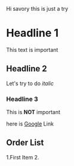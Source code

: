 Hi savory
this is just a try

# Headline 1
This text is important

## Headline 2
Let's try to  do *italic*

### Headline 3
This is **NOT** important

here is [Google](https://www.google.com.tr/) Link

## Order List
1.First Item
2.
